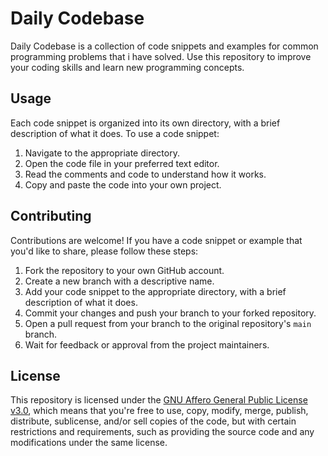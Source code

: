 # Daily Codebase

Daily Codebase is a collection of code snippets and examples for common programming problems that i have solved. Use this repository to improve your coding skills and learn new programming concepts.

## Usage

Each code snippet is organized into its own directory, with a brief description of what it does. To use a code snippet:

1. Navigate to the appropriate directory.
2. Open the code file in your preferred text editor.
3. Read the comments and code to understand how it works.
4. Copy and paste the code into your own project.

## Contributing

Contributions are welcome! If you have a code snippet or example that you'd like to share, please follow these steps:

1. Fork the repository to your own GitHub account.
2. Create a new branch with a descriptive name.
3. Add your code snippet to the appropriate directory, with a brief description of what it does.
4. Commit your changes and push your branch to your forked repository.
5. Open a pull request from your branch to the original repository's `main` branch.
6. Wait for feedback or approval from the project maintainers.

## License

This repository is licensed under the [GNU Affero General Public License v3.0](https://www.gnu.org/licenses/agpl-3.0.en.html), which means that you're free to use, copy, modify, merge, publish, distribute, sublicense, and/or sell copies of the code, but with certain restrictions and requirements, such as providing the source code and any modifications under the same license.
